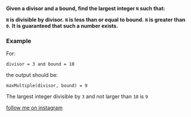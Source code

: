 **Given a divisor and a bound, find the largest integer `N` such that:**

**`N` is divisible by divisor.**
**`N` is less than or equal to bound.**
**`N` is greater than `0`.**
**It is guaranteed that such a number exists.**

### Example

For:

```
divisor = 3 and bound = 10
```

the output should be:

```
maxMultiple(divisor, bound) = 9
```
The largest integer divisible by `3` and not larger than `10` is `9`


[follow me on instagram](https://www.instagram.com/9_tay)